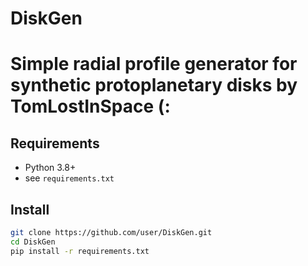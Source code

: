 # DiskGen
# Simple radial profile generator for synthetic protoplanetary disks by TomLostInSpace (:

## Requirements
- Python 3.8+
- see `requirements.txt`

## Install
```bash
git clone https://github.com/user/DiskGen.git
cd DiskGen
pip install -r requirements.txt
